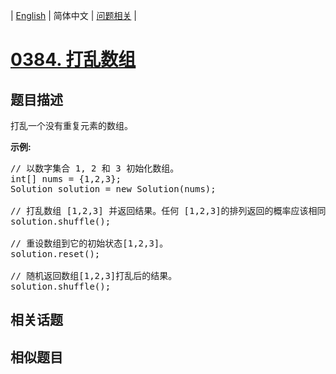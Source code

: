 
| [English](README_EN.md) | 简体中文 | [问题相关](QUESTION.md) |
# [0384. 打乱数组](https://leetcode-cn.com/problems/shuffle-an-array/)
## 题目描述
<p>打乱一个没有重复元素的数组。</p>

<p><strong>示例:</strong></p>

<pre>
// 以数字集合 1, 2 和 3 初始化数组。
int[] nums = {1,2,3};
Solution solution = new Solution(nums);

// 打乱数组 [1,2,3] 并返回结果。任何 [1,2,3]的排列返回的概率应该相同。
solution.shuffle();

// 重设数组到它的初始状态[1,2,3]。
solution.reset();

// 随机返回数组[1,2,3]打乱后的结果。
solution.shuffle();
</pre>

## 相关话题

## 相似题目


